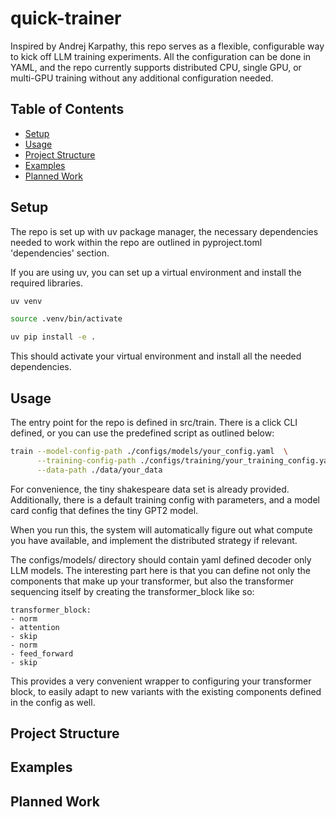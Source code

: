 # quick-trainer

Inspired by Andrej Karpathy, this repo serves as a flexible, configurable way 
to kick off LLM training experiments. All the configuration can be done 
in YAML, and the repo currently supports distributed CPU, single GPU, or multi-GPU training without any additional configuration needed. 

## Table of Contents

- [Setup](#setup)
- [Usage](#usage)
- [Project Structure](#project-structure)
- [Examples](#examples)
- [Planned Work](#planned-work)

## Setup

The repo is set up with uv package manager, the necessary dependencies needed
to work within the repo are outlined in pyproject.toml 'dependencies' section. 

If you are using uv, you can set up a virtual environment and install the required libraries. 

```sh
uv venv

source .venv/bin/activate

uv pip install -e .
```

This should activate your virtual environment and install all the needed dependencies. 

## Usage 
The entry point for the repo is defined in src/train. There is a 
click CLI defined, or you can use the predefined script as outlined below: 

```sh
train --model-config-path ./configs/models/your_config.yaml  \
      --training-config-path ./configs/training/your_training_config.yaml \
      --data-path ./data/your_data
```

For convenience, the tiny shakespeare data set is already provided. Additionally, there is a default training config with parameters, and a model card config that defines the tiny GPT2 model. 

When you run this, the system will automatically figure out what compute you have available, and implement the distributed strategy if relevant. 

The configs/models/ directory should contain yaml defined decoder only LLM models. The interesting part here is that you can define not only the components that make up your transformer, but also the transformer sequencing itself by creating the transformer_block like so:

    transformer_block:
    - norm
    - attention
    - skip
    - norm
    - feed_forward
    - skip

This provides a very convenient wrapper to configuring your transformer block, to easily adapt to new variants with the existing components defined in the config as well. 

## Project Structure 

## Examples 

## Planned Work 
